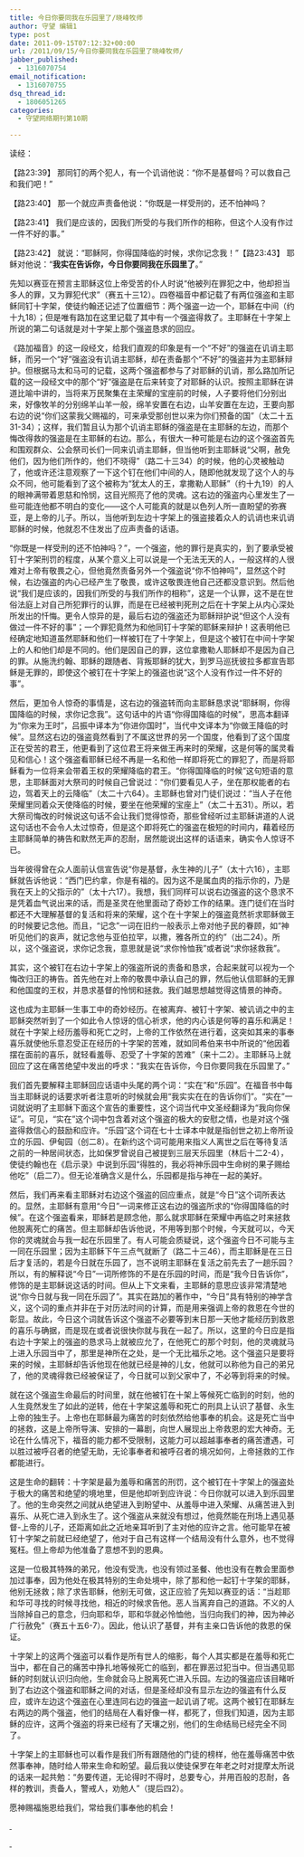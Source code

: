 ```yaml
---
title: 今日你要同我在乐园里了/晓峰牧师
author: 守望 编辑1
type: post
date: 2011-09-15T07:12:32+00:00
url: /2011/09/15/今日你要同我在乐园里了晓峰牧师/
jabber_published:
  - 1316070754
email_notification:
  - 1316070755
dsq_thread_id:
  - 1806051265
categories:
  - 守望网络期刊第10期

---
```

<p style="text-align: left;" align="center">
  读经：
</p>

【路23:39】 那同钉的两个犯人，有一个讥诮他说：“你不是基督吗？可以救自己和我们吧！”

【路23:40】 那一个就应声责备他说：“你既是一样受刑的，还不怕神吗？

【路23:41】 我们是应该的，因我们所受的与我们所作的相称，但这个人没有作过一件不好的事。”

【路23:42】 就说：“耶稣阿，你得国降临的时候，求你记念我！”【路23:43】 耶稣对他说：“**我实在告诉你，今日你要同我在乐园里了**。”

<!--more-->先知以赛亚在预言主耶稣这位上帝受苦的仆人时说“他被列在罪犯之中，他却担当多人的罪，又为罪犯代求”（赛五十三12）。四卷福音中都记载了有两位强盗和主耶稣同钉十字架，使徒约翰还记述了位置细节：两个强盗一边一个，耶稣在中间（约十九18）；但是唯有路加在这里记载了其中有一个强盗得救了。主耶稣在十字架上所说的第二句话就是对十字架上那个强盗恳求的回应。

《路加福音》的这一段经文，给我们直观的印象是有一个“不好”的强盗在讥诮主耶稣，而另一个“好”强盗没有讥诮主耶稣，却在责备那个“不好”的强盗并为主耶稣辩护。但根据马太和马可的记载，这两个强盗都参与了对耶稣的讥诮，那么路加所记载的这一段经文中的那个“好”强盗是在后来转变了对耶稣的认识。按照主耶稣在讲道比喻中讲的，当将来万民聚集在主荣耀的宝座前的时候，人子要将他们分别出来，好像牧羊的分别绵羊山羊一般，绵羊安置在右边，山羊安置在左边，王要向那右边的说“你们这蒙我父赐福的，可来承受那创世以来为你们预备的国”（太二十五31-34）；这样，我们暂且认为那个讥诮主耶稣的强盗是在主耶稣的左边，而那个悔改得救的强盗是在主耶稣的右边。那么，有很大一种可能是右边的这个强盗首先和围观群众、公会祭司长们一同来讥诮主耶稣，但当他听到主耶稣说“父啊，赦免他们，因为他们所作的，他们不晓得”（路二十三34）的时候，他的心灵被触动了，他或许还注意观察了一下这个钉在他们中间的人，随即他就发现了这个人的与众不同，他可能看到了这个被称为“犹太人的王，拿撒勒人耶稣”（约十九19）的人的眼神满带着恩慈和怜悯，这目光照亮了他的灵魂。这右边的强盗内心里发生了一些可能连他都不明白的变化——这个人可能真的就是以色列人所一直盼望的弥赛亚，是上帝的儿子。所以，当他听到左边十字架上的强盗接着众人的讥诮也来讥诮耶稣的时候，他就忍不住发出了应声责备的话语。

“你既是一样受刑的还不怕神吗？”，一个强盗，他的罪行是真实的，到了要承受被钉十字架刑罚的程度，从某个意义上可以说是一个无法无天的人，一般这样的人很难对上帝有敬畏之心，但他竟然责备另外一个强盗说“你不怕神吗”，显然这个时候，右边强盗的内心已经产生了敬畏，或许这敬畏连他自己还都没意识到。然后他说“我们是应该的，因我们所受的与我们所作的相称”，这是一个认罪，这不是在世俗法庭上对自己所犯罪行的认罪，而是在已经被判死刑之后在十字架上从内心深处所发出的忏悔。更令人惊异的是，最后右边的强盗还为耶稣辩护说“但这个人没有做过一件不好的事”；一个罪犯竟然为和他同钉十字架的耶稣来辩护！这表明他已经确定地知道虽然耶稣和他们一样被钉在了十字架上，但是这个被钉在中间十字架上的人和他们却是不同的。他们是因自己的罪，这位拿撒勒人耶稣却不是因为自己的罪。从施洗约翰、耶稣的跟随者、背叛耶稣的犹大，到罗马巡抚彼拉多都宣告耶稣是无罪的，即使这个被钉在十字架上的强盗也说“这个人没有作过一件不好的事”。

然后，更加令人惊奇的事情是，这右边的强盗转而向主耶稣恳求说“耶稣啊，你得国降临的时候，求你记念我”。这句话中的片语“你得国降临的时候”，思高本翻译为“你来为王时”，吕振中译本为“你进你国时”，当代中文译本为“你做王降临的时候”。显然这右边的强盗竟然看到了不属这世界的另一个国度，他看到了这个国度正在受苦的君王，他更看到了这位君王将来做王再来时的荣耀，这是何等的属灵看见和信心！这个强盗看耶稣已经不再是一名和他一样即将死亡的罪犯了，而是将耶稣看为一位将来会带着王权的荣耀降临的君王。“你得国降临的时候”这句短语的意思，主耶稣面对大祭司的时候自己曾说过：“你们要看见人子，坐在那权能者的右边，驾着天上的云降临”（太二十六64）。主耶稣也曾对门徒们说过：“当人子在他荣耀里同着众天使降临的时候，要坐在他荣耀的宝座上”（太二十五31）。所以，若大祭司悔改的时候说这句话不会让我们觉得惊奇，那些曾经听过主耶稣讲道的人说这句话也不会令人太过惊奇，但是这个即将死亡的强盗在极短的时间内，藉着经历主耶稣简单的祷告和默然无声的忍耐，居然能说出这样的话语来，确实令人惊讶不已。

当年彼得曾在众人面前认信宣告说“你是基督，永生神的儿子”（太十六16），主耶稣就告诉他说：“西门巴约拿，你是有福的。因为这不是属血肉的指示你的，乃是我在天上的父指示的”（太十六17）。我想，我们同样可以说右边强盗的这个恳求不是凭着血气说出来的话，而是圣灵在他里面动了奇妙工作的结果。连门徒们在当时都还不大理解基督的复活和将来的荣耀，这个在十字架上的强盗竟然祈求耶稣做王的时候要记念他。而且，“记念”一词在旧约一般表示上帝对他子民的眷顾，如“神听见他们的哀声，就记念他与亚伯拉罕，以撒，雅各所立的约”（出二24）。所以，这个强盗说，求你记念我，意思就是说“求你怜恤我”或者说“求你拯救我”。

其实，这个被钉在右边十字架上的强盗所说的责备和恳求，合起来就可以视为一个悔改归正的祷告。首先他在对上帝的敬畏中承认自己的罪，然后他认信耶稣的无罪和他国度的王权，并恳求基督的怜悯和拯救。我们越思想越觉得这情景的神奇。

这也成为主耶稣一生事工中的奇妙经历。在被离弃、被钉十字架、被讥诮之中的主耶稣突然听到了一个如此令人惊讶的信心祈求，他的内心该是何等的喜乐和满足！就在十字架上经历羞辱和死亡之时，上帝的工作依然在进行着，这突如其来的事奉喜乐就使他乐意忍受正在经历的十字架的苦难，就如同希伯来书中所说的“他因着摆在面前的喜乐，就轻看羞辱、忍受了十字架的苦难”（来十二2）。主耶稣马上就回应了这在痛苦绝望中发出的呼求：“我实在告诉你，今日你要同我在乐园里了。”

我们首先要解释主耶稣回应话语中头尾的两个词：“实在”和“乐园”。在福音书中每当主耶稣说的话要求听者注意听的时候就会用“我实实在在的告诉你们”。“实在”一词就说明了主耶稣下面这个宣告的重要性，这个词当代中文圣经翻译为“我向你保证”。可见，“实在”这个词中包含着对这个强盗的极大的安慰之情，也是对这个强盗得救信心的鼓励和应许。“乐园”这个词在七十士译本中就是指创世之初上帝所设立的乐园、伊甸园（创二8）。在新约这个词可能用来指义人离世之后在等待复活之前的一种居间状态，比如保罗曾说自己被提到三层天乐园里（林后十二2-4），使徒约翰也在《启示录》中说到乐园“得胜的，我必将神乐园中生命树的果子赐给他吃”（启二7）。但无论准确含义是什么，乐园都是指与神在一起的美好。

然后，我们再来看主耶稣对右边这个强盗的回应重点，就是“今日”这个词所表达的。显然，主耶稣有意用“今日”一词来修正这右边的强盗所求的“你得国降临的时候”。在这个强盗看来，耶稣若是顾念他，那么就求耶稣在荣耀中再临之时来拯救他脱离死亡的痛苦。但主耶稣却告诉他说，不用等到那个时候，今天就可以，今天你的灵魂就会与我一起在乐园里了。有人可能会质疑说，这个强盗今日不可能与主一同在乐园里；因为主耶稣下午三点气就断了（路二十三46），而主耶稣是在三日后才复活的，若是今日就在乐园了，岂不说明主耶稣在复活之前先去了一趟乐园？所以，有的解释说“今日”一词所修饰的不是在乐园的时间，而是“我今日告诉你”，修饰的是主耶稣说这话的时间。但从上下文来看，主耶稣的意思应该非常清楚地说“你今日就与我一同在乐园了”。其实在路加的著作中，“今日”具有特别的神学含义，这个词的重点并非在于对历法时间的计算，而是用来强调上帝的救恩在今世的彰显。故此，今日这个词就告诉这个强盗不必要等到末日那一天他才能经历到救恩的喜乐与确据，而是现在或者说很快你就与我在一起了。所以，这里的今日应是指右边十字架上的强盗的恳求马上就被应允了，在他死亡的那个时刻，他的灵魂就马上进入乐园当中了，那里是神所在之处，是一个无比福乐之地。这个强盗只是要将来的时候，主耶稣却告诉他现在他就已经是神的儿女，他就可以称他为自己的弟兄了，他的灵魂得救已经被保证了，今日就可以到父家中了，不必等到将来的时候。

就在这个强盗生命最后的时间里，就在他被钉在十架上等候死亡临到的时刻，他的人生竟然发生了如此的逆转，他在十字架这羞辱和死亡的刑具上认识了基督、永生上帝的独生子。上帝也在耶稣最为痛苦的时刻依然给他事奉的机会。这是死亡当中的拯救，这是上帝所导演、安排的一幕剧，向世人展现出上帝救恩的宏大神奇。无论在什么情况下，福音的能力都不受限制，这能力可以超越事奉者的痛苦遭遇，可以胜过被呼召者的绝望无助，无论事奉者和被呼召者的境况如何，上帝拯救的工作都能进行。

这是生命的翻转：十字架是最为羞辱和痛苦的刑罚，这个被钉在十字架上的强盗处于极大的痛苦和绝望的境地里，但是他却听到应许说：今日你就可以进入到乐园里了。他的生命突然之间就从绝望进入到盼望中、从羞辱中进入荣耀、从痛苦进入到喜乐、从死亡进入到永生了。这个强盗从来就没有想过，他竟然能在刑场上遇见基督-上帝的儿子，还距离如此之近地亲耳听到了主对他的应许之言。他可能早在被钉十字架之前就已经绝望了，他对于自己有这样一个结局没有什么意外，也不觉得冤枉。但上帝却为他准备了意想不到的恩典。

<p align="left">
  这是一位极其特殊的弟兄，他没有受洗，也没有领过圣餐、他也没有在教会里面参加过事奉，因为他处在极其特别的生命处境中，除了那和他一起钉十字架的耶稣，他别无拯救；除了求告耶稣，他别无可做，这正应验了先知以赛亚的话：“当趁耶和华可寻找的时候寻找他，相近的时候求告他。恶人当离弃自己的道路。不义的人当除掉自己的意念，归向耶和华，耶和华就必怜恤他，当归向我们的神，因为神必广行赦免”（赛五十五6-7）。因此，他认识了基督，并有主亲口告诉他的救恩的保证。
</p>

十字架上的这两个强盗可以看作是所有世人的缩影，每个人其实都是在羞辱和死亡当中，都在自己的痛苦中挣扎地等候死亡的临到，都在罪恶过犯当中。但当遇见耶稣的时刻就认识归向他，生命就会马上脱离死亡进入乐园。左边的强盗应该目睹听到了右边这个强盗和耶稣之间的对话，但是圣经却没有显示左边的强盗有什么反应，或许左边这个强盗在心里连同右边的强盗一起讥诮了呢。这两个被钉在耶稣左右两边的两个强盗，他们的结局在人看好像一样，都死了，但我们知道，因为主耶稣的应许，这两个强盗的将来已经有了天壤之别，他们的生命结局已经完全不同了。

十字架上的主耶稣也可以看作是我们所有跟随他的门徒的榜样，他在羞辱痛苦中依然事奉神，随时给人带来生命和盼望。最后我以使徒保罗在年老之时对提摩太所说的话来一起共勉：“务要传道，无论得时不得时，总要专心，并用百般的忍耐，各样的教训，责备人，警戒人，劝勉人”（提后四2）。

愿神赐福施恩给我们，常给我们事奉他的机会！

<span style="text-decoration: underline;"> </span>

<span style="text-decoration: underline;"> </span>